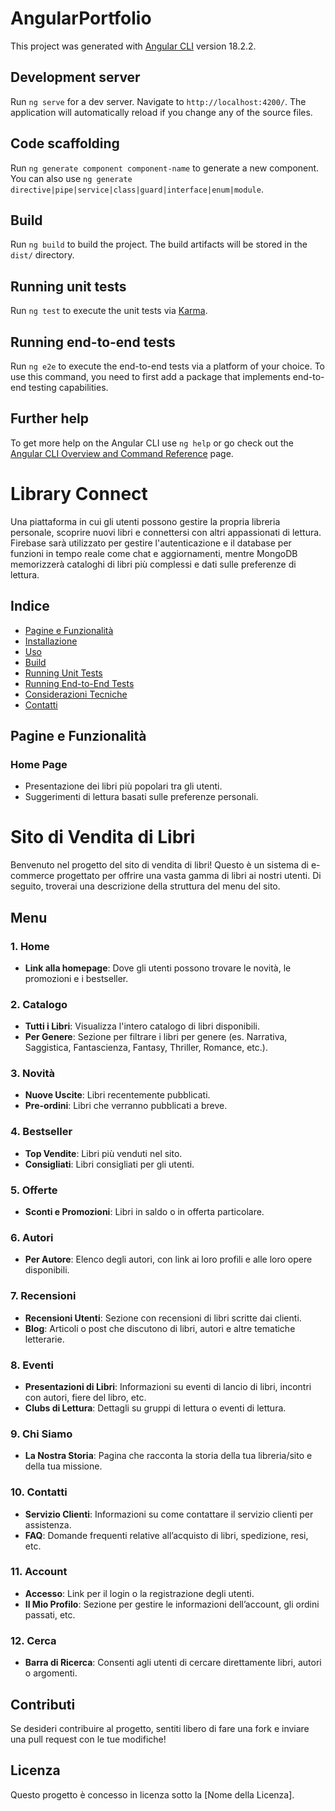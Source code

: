 # AngularPortfolio

This project was generated with [Angular CLI](https://github.com/angular/angular-cli) version 18.2.2.

## Development server

Run `ng serve` for a dev server. Navigate to `http://localhost:4200/`. The application will automatically reload if you change any of the source files.

## Code scaffolding

Run `ng generate component component-name` to generate a new component. You can also use `ng generate directive|pipe|service|class|guard|interface|enum|module`.

## Build

Run `ng build` to build the project. The build artifacts will be stored in the `dist/` directory.

## Running unit tests

Run `ng test` to execute the unit tests via [Karma](https://karma-runner.github.io).

## Running end-to-end tests

Run `ng e2e` to execute the end-to-end tests via a platform of your choice. To use this command, you need to first add a package that implements end-to-end testing capabilities.

## Further help

To get more help on the Angular CLI use `ng help` or go check out the [Angular CLI Overview and Command Reference](https://angular.dev/tools/cli) page.

# Library Connect

Una piattaforma in cui gli utenti possono gestire la propria libreria personale, scoprire nuovi libri e connettersi con altri appassionati di lettura. Firebase sarà utilizzato per gestire l'autenticazione e il database per funzioni in tempo reale come chat e aggiornamenti, mentre MongoDB memorizzerà cataloghi di libri più complessi e dati sulle preferenze di lettura.

## Indice

- [Pagine e Funzionalità](#pagine-e-funzionalità)
- [Installazione](#installazione)
- [Uso](#uso)
- [Build](#build)
- [Running Unit Tests](#running-unit-tests)
- [Running End-to-End Tests](#running-end-to-end-tests)
- [Considerazioni Tecniche](#considerazioni-tecniche)
- [Contatti](#contatti)

## Pagine e Funzionalità

### Home Page
- Presentazione dei libri più popolari tra gli utenti.
- Suggerimenti di lettura basati sulle preferenze personali.

# Sito di Vendita di Libri

Benvenuto nel progetto del sito di vendita di libri! Questo è un sistema di e-commerce progettato per offrire una vasta gamma di libri ai nostri utenti. Di seguito, troverai una descrizione della struttura del menu del sito.

## Menu

### 1. Home
- **Link alla homepage**: Dove gli utenti possono trovare le novità, le promozioni e i bestseller.

### 2. Catalogo
- **Tutti i Libri**: Visualizza l'intero catalogo di libri disponibili.
- **Per Genere**: Sezione per filtrare i libri per genere (es. Narrativa, Saggistica, Fantascienza, Fantasy, Thriller, Romance, etc.).

### 3. Novità
- **Nuove Uscite**: Libri recentemente pubblicati.
- **Pre-ordini**: Libri che verranno pubblicati a breve.

### 4. Bestseller
- **Top Vendite**: Libri più venduti nel sito.
- **Consigliati**: Libri consigliati per gli utenti.

### 5. Offerte
- **Sconti e Promozioni**: Libri in saldo o in offerta particolare.

### 6. Autori
- **Per Autore**: Elenco degli autori, con link ai loro profili e alle loro opere disponibili.

### 7. Recensioni
- **Recensioni Utenti**: Sezione con recensioni di libri scritte dai clienti.
- **Blog**: Articoli o post che discutono di libri, autori e altre tematiche letterarie.

### 8. Eventi
- **Presentazioni di Libri**: Informazioni su eventi di lancio di libri, incontri con autori, fiere del libro, etc.
- **Clubs di Lettura**: Dettagli su gruppi di lettura o eventi di lettura.

### 9. Chi Siamo
- **La Nostra Storia**: Pagina che racconta la storia della tua libreria/sito e della tua missione.

### 10. Contatti
- **Servizio Clienti**: Informazioni su come contattare il servizio clienti per assistenza.
- **FAQ**: Domande frequenti relative all’acquisto di libri, spedizione, resi, etc.

### 11. Account
- **Accesso**: Link per il login o la registrazione degli utenti.
- **Il Mio Profilo**: Sezione per gestire le informazioni dell’account, gli ordini passati, etc.

### 12. Cerca
- **Barra di Ricerca**: Consenti agli utenti di cercare direttamente libri, autori o argomenti.

## Contributi

Se desideri contribuire al progetto, sentiti libero di fare una fork e inviare una pull request con le tue modifiche!

## Licenza

Questo progetto è concesso in licenza sotto la [Nome della Licenza].
